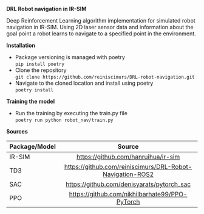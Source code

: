 **DRL Robot navigation in IR-SIM**

Deep Reinforcement Learning algorithm implementation for simulated robot navigation in IR-SIM. Using 2D laser sensor data
and information about the goal point a robot learns to navigate to a specified point in the environment.

**Installation**

* Package versioning is managed with poetry \
`pip install poetry`
* Clone the repository \
`git clone https://github.com/reiniscimurs/DRL-robot-navigation.git`
* Navigate to the cloned location and install using poetry \
`poetry install`

**Training the model**

* Run the training by executing the train.py file \
`poetry run python robot_nav/train.py`



**Sources**

| Package/Model | Source | 
|:--------------|:------:| 
| IR-SIM        |  https://github.com/hanruihua/ir-sim  | 
| TD3           |  https://github.com/reiniscimurs/DRL-Robot-Navigation-ROS2  | 
| SAC           | https://github.com/denisyarats/pytorch_sac  | 
| PPO           | https://github.com/nikhilbarhate99/PPO-PyTorch  | 


